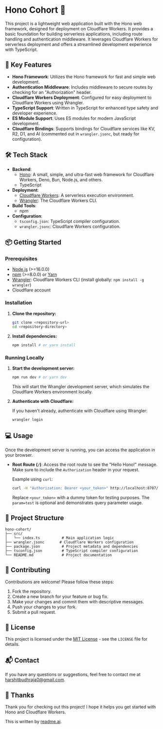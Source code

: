 # Hono Cohort 🚀

This project is a lightweight web application built with the Hono web framework, designed for deployment on Cloudflare Workers. It provides a basic foundation for building serverless applications, including route handling and authentication middleware. It leverages Cloudflare Workers for serverless deployment and offers a streamlined development experience with TypeScript.

## 🚀 Key Features

- **Hono Framework**: Utilizes the Hono framework for fast and simple web development.
- **Authentication Middleware**: Includes middleware to secure routes by checking for an "Authorization" header.
- **Cloudflare Workers Deployment**: Configured for easy deployment to Cloudflare Workers using Wrangler.
- **TypeScript Support**: Written in TypeScript for enhanced type safety and developer experience.
- **ES Module Support**: Uses ES modules for modern JavaScript development.
- **Cloudflare Bindings**: Supports bindings for Cloudflare services like KV, R2, D1, and AI (commented out in `wrangler.jsonc`, but ready for configuration).

## 🛠️ Tech Stack

- **Backend**:
    - [Hono](https://hono.dev/): A small, simple, and ultra-fast web framework for Cloudflare Workers, Deno, Bun, Node.js, and others.
    - TypeScript
- **Deployment**:
    - [Cloudflare Workers](https://workers.cloudflare.com/): A serverless execution environment.
    - [Wrangler](https://developers.cloudflare.com/workers/wrangler/): The Cloudflare Workers CLI.
- **Build Tools**:
    - npm
- **Configuration**:
    - `tsconfig.json`: TypeScript compiler configuration.
    - `wrangler.jsonc`: Cloudflare Workers configuration.

## 📦 Getting Started

### Prerequisites

- [Node.js](https://nodejs.org/) (>=16.0.0)
- [npm](https://www.npmjs.com/) (>=8.0.0) or [Yarn](https://yarnpkg.com/)
- [Wrangler](https://developers.cloudflare.com/workers/wrangler/): Cloudflare Workers CLI (install globally: `npm install -g wrangler`)
- Cloudflare account

### Installation

1.  **Clone the repository:**

    ```bash
    git clone <repository-url>
    cd <repository-directory>
    ```

2.  **Install dependencies:**

    ```bash
    npm install # or yarn install
    ```

### Running Locally

1.  **Start the development server:**

    ```bash
    npm run dev # or yarn dev
    ```

    This will start the Wrangler development server, which simulates the Cloudflare Workers environment locally.

2.  **Authenticate with Cloudflare:**

    If you haven't already, authenticate with Cloudflare using Wrangler:

    ```bash
    wrangler login
    ```

## 💻 Usage

Once the development server is running, you can access the application in your browser.

-   **Root Route (`/`)**: Access the root route to see the "Hello Hono!" message.  Make sure to include the `Authorization` header in your request.

    Example using `curl`:

    ```bash
    curl -H "Authorization: Bearer <your_token>" http://localhost:8787/?param=test
    ```

    Replace `<your_token>` with a dummy token for testing purposes. The `param=test` is optional and demonstrates query parameter usage.

## 📂 Project Structure

```
hono-cohort/
├── src/
│   └── index.ts          # Main application logic
├── wrangler.jsonc       # Cloudflare Workers configuration
├── package.json          # Project metadata and dependencies
├── tsconfig.json         # TypeScript compiler configuration
└── README.md             # Project documentation
```

## 🤝 Contributing

Contributions are welcome! Please follow these steps:

1.  Fork the repository.
2.  Create a new branch for your feature or bug fix.
3.  Make your changes and commit them with descriptive messages.
4.  Push your changes to your fork.
5.  Submit a pull request.

## 📝 License

This project is licensed under the [MIT License](LICENSE) - see the `LICENSE` file for details.

## 📬 Contact

If you have any questions or suggestions, feel free to contact me at [harshitbudhraja0@gmail.com](mailto:harshitbudhraja0@gmail.com).

## 💖 Thanks

Thank you for checking out this project! I hope it helps you get started with Hono and Cloudflare Workers.

This is written by [readme.ai](https://readme-generator-phi.vercel.app/).
